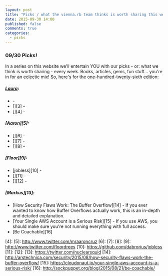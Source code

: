 ```yaml
---
layout: post
title: "Picks / what the vienna.rb team thinks is worth sharing this week"
date: 2015-09-30 14:00
published: false
comments: true
categories:
  - picks
---
```


### 09/30 Picks!

In a series on this website we'll entertain YOU with our picks - or: what we think is worth sharing - every week.
Books, articles, gems, fun stuff... you're in for an eclectic mix! So, here's for the one-hundred-twenty-sixth edition:

##### [Laura][1]:
- [][2] -
- [][3] -
- [][4] -

##### [Aaron][5]:
- [][6] -
- [][7] -
- [][8] -


##### [Floor][9]:
- [jobless][10] -
- [][11] -
- [][12] -


##### [Markus][13]:
- [How Security Flaws Work: The Buffer Overflow][14] - If you ever wanted to know how Buffer Overflows actually work, this is an in-depth and detailed explanation.
- [Your Single AWS Account is a Serious Risk][15] - If you use AWS, you should make sure you're not running everything with full access.
- [Be Coachable][16]


[1]: http://www.twitter.com/alicetragedy
[2]:
[3]:
[4]:
[5]: http://www.twitter.com/mraaroncruz
[6]:
[7]:
[8]:
[9]: http://www.twitter.com/floordrees
[10]: https://github.com/dabrorius/jobless
[11]:
[12]:
[13]: https://twitter.com/nuclearsquid
[14]: http://arstechnica.com/security/2015/08/how-security-flaws-work-the-buffer-overflow/
[15]: https://cloudonaut.io/your-single-aws-account-is-a-serious-risk/
[16]: http://sockpuppet.org/blog/2015/08/21/be-coachable/
